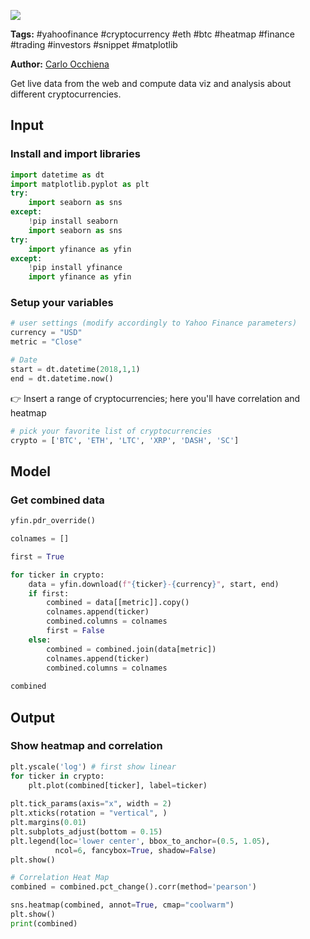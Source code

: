 <a href="https://app.naas.ai/user-redirect/naas/downloader?url=https://raw.githubusercontent.com/jupyter-naas/awesome-notebooks/master/YahooFinance/YahooFinance_Cryptocurrencies_heatmap_correlation_graph.ipynb" target="_parent"><img src="https://naasai-public.s3.eu-west-3.amazonaws.com/open_in_naas.svg"/></a>

**Tags:** #yahoofinance #cryptocurrency #eth #btc #heatmap #finance #trading #investors #snippet #matplotlib

**Author:** [Carlo Occhiena](https://www.linkedin.com/in/carloocchiena/)

Get live data from the web and compute data viz and analysis about different cryptocurrencies.<br> 

## Input

### Install and import libraries


```python
import datetime as dt
import matplotlib.pyplot as plt
try:
    import seaborn as sns
except:
    !pip install seaborn
    import seaborn as sns
try:
    import yfinance as yfin
except:
    !pip install yfinance
    import yfinance as yfin
```

### Setup your variables


```python
# user settings (modify accordingly to Yahoo Finance parameters)
currency = "USD"
metric = "Close"

# Date
start = dt.datetime(2018,1,1)
end = dt.datetime.now()
```

👉 Insert a range of cryptocurrencies; here you'll have correlation and heatmap


```python
# pick your favorite list of cryptocurrencies
crypto = ['BTC', 'ETH', 'LTC', 'XRP', 'DASH', 'SC']
```

## Model

### Get combined data


```python
yfin.pdr_override()

colnames = []

first = True

for ticker in crypto:
    data = yfin.download(f"{ticker}-{currency}", start, end)
    if first:
        combined = data[[metric]].copy()
        colnames.append(ticker)
        combined.columns = colnames
        first = False
    else:
        combined = combined.join(data[metric])
        colnames.append(ticker)
        combined.columns = colnames
        
combined
```

## Output

### Show heatmap and correlation


```python
plt.yscale('log') # first show linear
for ticker in crypto:
    plt.plot(combined[ticker], label=ticker)
    
plt.tick_params(axis="x", width = 2)
plt.xticks(rotation = "vertical", )
plt.margins(0.01)
plt.subplots_adjust(bottom = 0.15)
plt.legend(loc='lower center', bbox_to_anchor=(0.5, 1.05),
          ncol=6, fancybox=True, shadow=False)
plt.show()

# Correlation Heat Map
combined = combined.pct_change().corr(method='pearson')

sns.heatmap(combined, annot=True, cmap="coolwarm")
plt.show()
print(combined)
```
